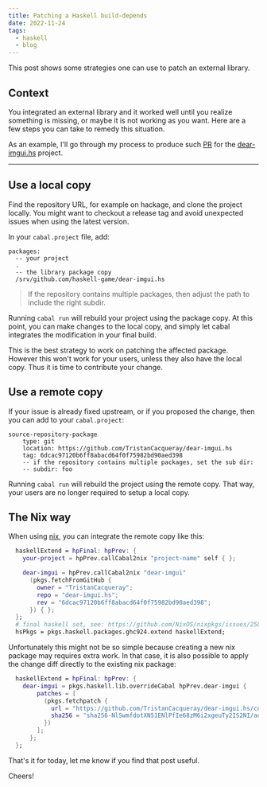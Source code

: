 ```yaml
---
title: Patching a Haskell build-depends
date: 2022-11-24
tags:
  - haskell
  - blog
---
```


This post shows some strategies one can use to patch an external library.

## Context

You integrated an external library and it worked well until you realize something is missing, or maybe it is not working as you want.
Here are a few steps you can take to remedy this situation.

As an example, I'll go through my process to produce such [PR][dear-pr] for the [dear-imgui.hs][dear-imgui.hs] project.

---

## Use a local copy

Find the repository URL, for example on hackage, and clone the project locally.
You might want to checkout a release tag and avoid unexpected issues when using the latest version.

In your `cabal.project` file, add:

```
packages:
  -- your project
  .
  -- the library package copy
  /srv/github.com/haskell-game/dear-imgui.hs
```

> If the repository contains multiple packages, then adjust the path to include the right subdir.

Running `cabal run` will rebuild your project using the package copy. At this point, you can make
changes to the local copy, and simply let cabal integrates the modification in your final build.

This is the best strategy to work on patching the affected package.
However this won't work for your users, unless they also have the local copy.
Thus it is time to contribute your change.


## Use a remote copy

If your issue is already fixed upstream, or if you proposed the change, then you can add to your `cabal.project`:

```
source-repository-package
    type: git
    location: https://github.com/TristanCacqueray/dear-imgui.hs
    tag: 6dcac97120b6ff8abacd64f0f75982bd90aed398
    -- if the repository contains multiple packages, set the sub dir:
    -- subdir: foo
```

Running `cabal run` will rebuild the project using the remote copy.
That way, your users are no longer required to setup a local copy.


## The Nix way

When using [nix](https://nixos.org), you can integrate the remote copy like this:

```nix
  haskellExtend = hpFinal: hpPrev: {
    your-project = hpPrev.callCabal2nix "project-name" self { };

    dear-imgui = hpPrev.callCabal2nix "dear-imgui"
      (pkgs.fetchFromGitHub {
        owner = "TristanCacqueray";
        repo = "dear-imgui.hs";
        rev = "6dcac97120b6ff8abacd64f0f75982bd90aed398";
      }) { };
  };
  # final haskell set, see: https://github.com/NixOS/nixpkgs/issues/25887
  hsPkgs = pkgs.haskell.packages.ghc924.extend haskellExtend;
```

Unfortunately this might not be so simple because creating a new nix package may requires extra work.
In that case, it is also possible to apply the change diff directly to the existing nix package:

```nix
  haskellExtend = hpFinal: hpPrev: {
    dear-imgui = pkgs.haskell.lib.overrideCabal hpPrev.dear-imgui {
        patches = [
          (pkgs.fetchpatch {
            url = "https://github.com/TristanCacqueray/dear-imgui.hs/commit/6dcac97120b6ff8abacd64f0f75982bd90aed398.patch";
            sha256 = "sha256-NlSwmfdotXN51ENlPfIe68zM6i2xgeuTy2IS2NI/aqM=";
          })
        ];
      };
  };
```

That's it for today, let me know if you find that post useful.

Cheers!

[dear-pr]: https://github.com/haskell-game/dear-imgui.hs/pull/161
[dear-imgui.hs]: https://github.com/haskell-game/dear-imgui.hs#readme
